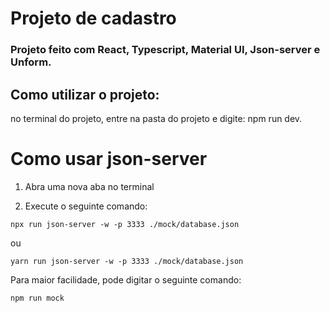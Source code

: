 # Projeto de cadastro
### Projeto feito com React, Typescript, Material UI, Json-server e Unform.

## Como utilizar o projeto: 
no terminal do projeto, entre na pasta do projeto e digite: npm run dev.
 
# Como usar json-server

1. Abra uma nova aba no terminal

2. Execute o seguinte comando:

```
npx run json-server -w -p 3333 ./mock/database.json
```
ou

```
yarn run json-server -w -p 3333 ./mock/database.json
```

Para maior facilidade, pode digitar o seguinte comando: 

```
npm run mock
```
